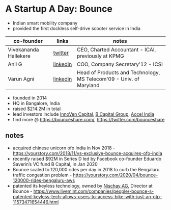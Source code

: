 # A Startup A Day: Bounce

- Indian smart mobility company
- provided the first dockless self-drive scooter service in India


| co-founder |links|notes| 
|---|---|---|
| Vivekananda Hallekere | [twitter](https://twitter.com/vivekanandahr) | CEO, Charted Accountant - ICAI, previously at KPMG |
| Anil G | [linkedin](https://www.linkedin.com/in/anil-g-02242752/) | COO, Company Secretary'12 - ICSI | 
| Varun Agni | [linkedin](https://www.linkedin.com/in/varun-agni-a5279012/) | Head of Products and Technology, MS Telecom'09 - Univ. of Maryland |

- founded in 2014
- HQ in Bangalore, India
- raised $214.2M in total
- lead investors include [InnoVen Capital](https://www.crunchbase.com/organization/svb-india-finance), [B Capital Group](https://www.crunchbase.com/organization/b-capital-group), [Accel India](https://www.crunchbase.com/organization/accel-india) 
- find more @ https://bounceshare.com/, https://twitter.com/bounceshare

## notes
- acquired chinese unicorn ofo India in Nov 2018 - https://yourstory.com/2018/11/ys-exclusive-bounce-acquires-ofo-india
- recently raised $92M in Series D led by Facebook co-founder Eduardo Saverin’s VC fund B Capital, in Jan 2020
- Bounce scaled to 120,000 rides per day in 2018 to curb the Bengaluru traffic congestion problem - https://yourstory.com/2020/04/bounce-120000-rides-bengaluru-aws
- patented its keyless technology, owned by [Nischay AG](https://www.linkedin.com/in/nishchay-ag-904b325), Director at Bounce - https://www.livemint.com/companies/people/-bounce-s-patented-keyless-tech-allows-users-to-access-bike-with-just-an-otp-11573471654446.html